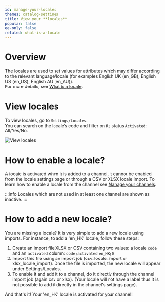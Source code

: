 ```yaml
---
id: manage-your-locales
themes: catalog-settings
title: View your **locales**
popular: false
ee-only: false
related: what-is-a-locale
---
```


# Overview

The locales are used to set values for attributes which may differ according to the relevant language/locale (for examples English UK (en_GB), English US (en_US), English AU (en_AU)).   
For more details, see [What is a locale](/articles/what-is-a-locale.html).

# View locales

To view locales, go to `Settings/Locales`.     
You can search on the locale’s code and filter on its status `Activated`: All/Yes/No.

![View locales](../img/Settings_Locales.png)

# How to enable a locale?

A locale is activated when it is added to a channel, it cannot be enabled from the locale settings page or through a CSV or XLSX locale import. To learn how to enable a locale from the channel see [Manage your channels](/articles/manage-your-channels.html).

:::info
Locales which are not used in at least one channel are shown as inactive.
:::

# How to add a new locale?

You are missing a locale? It is very simple to add a new locale using imports.
For instance, to add a 'en_HK' locale, follow these steps:
1.  Create an import file XLSX or CSV containing two values: a locale `code` and an `activated` column:
`code;activated`
`en_HK;0`
1.  Import this file using an import job (csv_locale_import or xlsx_locale_import). Once the file is imported, the new locale will appear under Settings/Locales.
1.  To enable it and add it to a channel, do it directly through the channel import job (again csv or xlsx). (Your locale will not have a label thus it is not possible to add it directly in the channel's settings page).

And that's it! Your 'en_HK' locale is activated for your channel!
